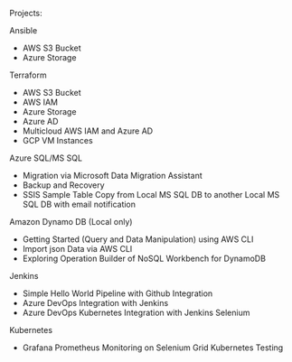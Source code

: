 Projects:  
  
Ansible  
- AWS S3 Bucket  
- Azure Storage  
  
Terraform  
- AWS S3 Bucket  
- AWS IAM  
- Azure Storage  
- Azure AD  
- Multicloud AWS IAM and Azure AD  
- GCP VM Instances  
  
Azure SQL/MS SQL  
- Migration via Microsoft Data Migration Assistant  
- Backup and Recovery  
- SSIS Sample Table Copy from Local MS SQL DB to another Local MS SQL DB with email notification  
  
Amazon Dynamo DB (Local only)  
- Getting Started (Query and Data Manipulation) using AWS CLI  
- Import json Data via AWS CLI  
- Exploring Operation Builder of NoSQL Workbench for DynamoDB  
  
Jenkins  
- Simple Hello World Pipeline with Github Integration  
- Azure DevOps Integration with Jenkins  
- Azure DevOps Kubernetes Integration with Jenkins Selenium  
  
Kubernetes  
- Grafana Prometheus Monitoring on Selenium Grid Kubernetes Testing  